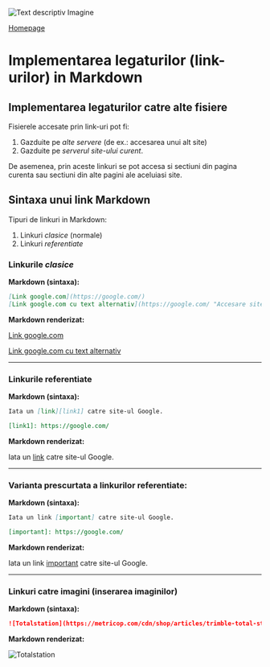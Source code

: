 <script id="MathJax-script" async src="https://cdn.jsdelivr.net/npm/mathjax@3/es5/tex-mml-chtml.js"></script>


![Text descriptiv Imagine](https://metricop.com/cdn/shop/articles/trimble-total-station.jpg?v=1677673954&width=1100)

[Homepage](index.md)

# Implementarea legaturilor (link-urilor) in Markdown

## Implementarea legaturilor catre alte fisiere

Fisierele accesate prin link-uri pot fi:
1. Gazduite pe *alte servere* (de ex.: accesarea unui alt site)
2. Gazduite pe *serverul site-ului curent*.

De asemenea, prin aceste linkuri se pot accesa si sectiuni din pagina curenta sau sectiuni din alte pagini ale aceluiasi site.

## Sintaxa unui link Markdown 

Tipuri de linkuri in Markdown:
1. Linkuri *clasice* (normale)
2. Linkuri *referentiate*

### Linkurile *clasice*

**Markdown (sintaxa):**

```markdown
[Link google.com](https://google.com/)
[Link google.com cu text alternativ](https://google.com/ "Accesare site Google")
```

**Markdown renderizat:**

[Link google.com](https://google.com/)

[Link google.com cu text alternativ](https://google.com/ "Accesare site Google")

***

### Linkurile referentiate

**Markdown (sintaxa):**

```markdown
Iata un [link][link1] catre site-ul Google.

[link1]: https://google.com/
```

**Markdown renderizat:**

Iata un [link][link1] catre site-ul Google.

[link1]: https://google.com/

***

### Varianta prescurtata a linkurilor referentiate:

**Markdown (sintaxa):**

```markdown
Iata un link [important] catre site-ul Google.

[important]: https://google.com/
```

**Markdown renderizat:**

Iata un link [important] catre site-ul Google.

[important]: https://google.com/

***

### Linkuri catre imagini (inserarea imaginilor)

**Markdown (sintaxa):**

```markdown
![Totalstation](https://metricop.com/cdn/shop/articles/trimble-total-station.jpg?v=1677673954&width=1100)
```

**Markdown renderizat:**

![Totalstation](https://metricop.com/cdn/shop/articles/trimble-total-station.jpg?v=1677673954&width=1100)
